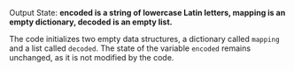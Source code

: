 Output State: **encoded is a string of lowercase Latin letters, mapping is an empty dictionary, decoded is an empty list.**

The code initializes two empty data structures, a dictionary called `mapping` and a list called `decoded`. The state of the variable `encoded` remains unchanged, as it is not modified by the code.